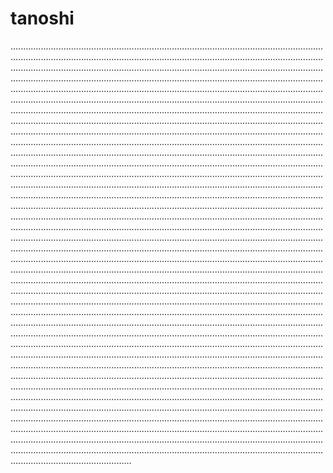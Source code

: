# tanoshi

....................................................................................................................................................................................................................................................................................................................................................................................................................................................................................................................................................................................................................................................................................................................................................................................................................................................................................................................................................................................................................................................................................................................................................................................................................................................................................................................................................................................................................................................................................................................................................................................................................................................................................................................................................................................................................................................................................................................................................................................................................................................................................................................................................................................................................................................................................................................................................................................................................................................................................................................................................................................................................................................................................................................................................................................................................................................................................................................................................................................................................................................................................................................................................................................................................................................................................................................................................................................................................................................................................................................................................................................................................................................................................................................................................................................................................................................................................................................................................................................................................................................................................................................................................................................................................................................................................................................................................................................................................................................................................................................................................................................................................................................................................................................................................................................................................................................................................................................................................................................................................................................................................